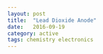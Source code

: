 ```yaml
---
layout: post
title:  "Lead Dioxide Anode"
date:   2016-09-19
category: active
tags: chemistry electronics
---
```


<!--more-->

